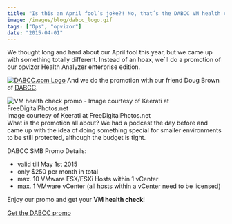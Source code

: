 ```yaml
---
title: "Is this an April fool´s joke?! No, that´s the DABCC VM health check promo"
image: /images/blog/dabcc_logo.gif
tags: ["Ops", "opvizor"]
date: "2015-04-01"
---
```


We thought long and hard about our April fool this year, but we came up with something totally different. Instead of an hoax, we´ll do a promotion of our opvizor Health Analyzer enterprise edition.

[![DABCC.com Logo](/images/blog/dabcc_logo.gif)](http://www.dabcc.com) And we do the promotion with our friend Doug Brown of [DABCC](http://www.dabcc.com).

![VM health check promo - Image courtesy of Keerati at FreeDigitalPhotos.net](/images/blog/ID-100180920.jpg) Image courtesy of Keerati at FreeDigitalPhotos.net  
What is the promotion all about? We had a podcast the day before and came up with the idea of doing something special for smaller environments to be still protected, although the budget is tight.

DABCC SMB Promo Details:

- valid till May 1st 2015
- only $250 per month in total
- max. 10 VMware ESX/ESXi Hosts within 1 vCenter
- max. 1 VMware vCenter (all hosts within a vCenter need to be licensed)

Enjoy our promo and get your **VM health check**!

[Get the DABCC promo](http://try.opvizor.com/dabcc/)
